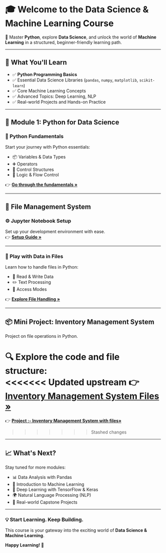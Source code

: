 # 🎓 Welcome to the Data Science & Machine Learning Course

🚀 Master **Python**, explore **Data Science**, and unlock the world of **Machine Learning** in a structured, beginner-friendly learning path.

---

## 🌟 What You'll Learn

- ✅ **Python Programming Basics**
- ✅ Essential Data Science Libraries (`pandas`, `numpy`, `matplotlib`, `scikit-learn`)
- ✅ Core Machine Learning Concepts
- ✅ Advanced Topics: Deep Learning, NLP
- ✅ Real-world Projects and Hands-on Practice

---

## 🧰 Module 1: Python for Data Science

### 🔹 Python Fundamentals

Start your journey with Python essentials:
- 📦 Variables & Data Types  
- ➕ Operators  
- 🔁 Control Structures  
- 🧠 Logic & Flow Control  

👉 [**Go through the fundamentals »**](https://github.com/vinayakmishra4/DS-ML-COURSE/blob/main/Python-for-Data-Science/Python-Fundmentals/README.md)

---

## 📂 File Management System

### ⚙️ Jupyter Notebook Setup  
Set up your development environment with ease.  
👉 [**Setup Guide »**](https://github.com/vinayakmishra4/DS-ML-COURSE/blob/main/Python-for-Data-Science/File-Management-System/Jupyter-Notebook-Setup/README.md)

---

### 📝 Play with Data in Files

Learn how to handle files in Python:
- 📖 Read & Write Data  
- ✏️ Text Processing  
- 🔐 Access Modes  

👉 [**Explore File Handling »**](https://github.com/vinayakmishra4/DS-ML-COURSE/blob/main/Python-for-Data-Science/File-Management-System/Play-Data-in-Files/README.md)

---

## 📦 Mini Project: Inventory Management System

Project on file operations in Python.
 
🔍 Explore the code and file structure:  
<<<<<<< Updated upstream
👉 [**Inventory Management System Files »**](https://github.com/vinayakmishra4/Mini-Project-Inventory-Management-System-Using-Text-Files/blob/main/README.md)
=======
👉 [**Project :- Inventory Management System with files»**]()
>>>>>>> Stashed changes

---

## 📈 What's Next?

Stay tuned for more modules:
- 📊 Data Analysis with Pandas
- 📘 Introduction to Machine Learning
- 🧠 Deep Learning with TensorFlow & Keras
- 🌍 Natural Language Processing (NLP)
- 💼 Real-world Capstone Projects

---

### 💡 Start Learning. Keep Building.

This course is your gateway into the exciting world of **Data Science & Machine Learning**.

**Happy Learning! 🚀**
